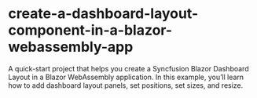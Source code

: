 # create-a-dashboard-layout-component-in-a-blazor-webassembly-app
A quick-start project that helps you create a Syncfusion Blazor Dashboard Layout in a Blazor WebAssembly application. In this example, you’ll learn how to add dashboard layout panels, set positions, set sizes, and resize.
